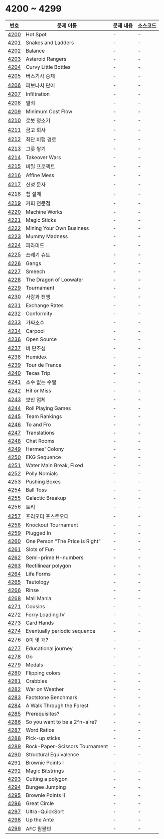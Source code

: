 # 4200 ~ 4299

번호 | 문제 이름 | 문제 내용 | 소스코드
--- | --- | --- | ---
[4200](https://www.acmicpc.net/problem/4200) | Hot Spot | - | -
[4201](https://www.acmicpc.net/problem/4201) | Snakes and Ladders | - | -
[4202](https://www.acmicpc.net/problem/4202) | Balance | - | -
[4203](https://www.acmicpc.net/problem/4203) | Asteroid Rangers | - | -
[4204](https://www.acmicpc.net/problem/4204) | Curvy Little Bottles | - | -
[4205](https://www.acmicpc.net/problem/4205) | 버스기사 승재 | - | -
[4206](https://www.acmicpc.net/problem/4206) | 피보나치 단어 | - | -
[4207](https://www.acmicpc.net/problem/4207) | Infiltration | - | -
[4208](https://www.acmicpc.net/problem/4208) | 열쇠 | - | -
[4209](https://www.acmicpc.net/problem/4209) | Minimum Cost Flow | - | -
[4210](https://www.acmicpc.net/problem/4210) | 로봇 청소기 | - | -
[4211](https://www.acmicpc.net/problem/4211) | 금고 회사 | - | -
[4212](https://www.acmicpc.net/problem/4212) | 최단 비행 경로 | - | -
[4213](https://www.acmicpc.net/problem/4213) | 그릇 쌓기 | - | -
[4214](https://www.acmicpc.net/problem/4214) | Takeover Wars | - | -
[4215](https://www.acmicpc.net/problem/4215) | 비밀 프로젝트 | - | -
[4216](https://www.acmicpc.net/problem/4216) | Afﬁne Mess | - | -
[4217](https://www.acmicpc.net/problem/4217) | 신성 문자 | - | -
[4218](https://www.acmicpc.net/problem/4218) | 칩 설계 | - | -
[4219](https://www.acmicpc.net/problem/4219) | 커피 전문점 | - | -
[4220](https://www.acmicpc.net/problem/4220) | Machine Works | - | -
[4221](https://www.acmicpc.net/problem/4221) | Magic Sticks | - | -
[4222](https://www.acmicpc.net/problem/4222) | Mining Your Own Business | - | -
[4223](https://www.acmicpc.net/problem/4223) | Mummy Madness | - | -
[4224](https://www.acmicpc.net/problem/4224) | 피라미드 | - | -
[4225](https://www.acmicpc.net/problem/4225) | 쓰레기 슈트 | - | -
[4226](https://www.acmicpc.net/problem/4226) | Gangs | - | -
[4227](https://www.acmicpc.net/problem/4227) | Smeech | - | -
[4228](https://www.acmicpc.net/problem/4228) | The Dragon of Loowater | - | -
[4229](https://www.acmicpc.net/problem/4229) | Tournament | - | -
[4230](https://www.acmicpc.net/problem/4230) | 사랑과 전쟁 | - | -
[4231](https://www.acmicpc.net/problem/4231) | Exchange Rates | - | -
[4232](https://www.acmicpc.net/problem/4232) | Conformity | - | -
[4233](https://www.acmicpc.net/problem/4233) | 가짜소수 | - | -
[4234](https://www.acmicpc.net/problem/4234) | Carpool | - | -
[4236](https://www.acmicpc.net/problem/4236) | Open Source | - | -
[4237](https://www.acmicpc.net/problem/4237) | 비 단조성 | - | -
[4238](https://www.acmicpc.net/problem/4238) | Humidex | - | -
[4239](https://www.acmicpc.net/problem/4239) | Tour de France | - | -
[4240](https://www.acmicpc.net/problem/4240) | Texas Trip | - | -
[4241](https://www.acmicpc.net/problem/4241) | 소수 없는 수열 | - | -
[4242](https://www.acmicpc.net/problem/4242) | Hit or Miss | - | -
[4243](https://www.acmicpc.net/problem/4243) | 보안 업체 | - | -
[4244](https://www.acmicpc.net/problem/4244) | Roll Playing Games | - | -
[4245](https://www.acmicpc.net/problem/4245) | Team Rankings | - | -
[4246](https://www.acmicpc.net/problem/4246) | To and Fro | - | -
[4247](https://www.acmicpc.net/problem/4247) | Translations | - | -
[4248](https://www.acmicpc.net/problem/4248) | Chat Rooms | - | -
[4249](https://www.acmicpc.net/problem/4249) | Hermes' Colony | - | -
[4250](https://www.acmicpc.net/problem/4250) | EKG Sequence | - | -
[4251](https://www.acmicpc.net/problem/4251) | Water Main Break, Fixed | - | -
[4252](https://www.acmicpc.net/problem/4252) | Polly Nomials | - | -
[4253](https://www.acmicpc.net/problem/4253) | Pushing Boxes | - | -
[4254](https://www.acmicpc.net/problem/4254) | Ball Toss | - | -
[4255](https://www.acmicpc.net/problem/4255) | Galactic Breakup | - | -
[4256](https://www.acmicpc.net/problem/4256) | 트리 | - | -
[4257](https://www.acmicpc.net/problem/4257) | 프리오더 포스트오더 | - | -
[4258](https://www.acmicpc.net/problem/4258) | Knockout Tournament | - | -
[4259](https://www.acmicpc.net/problem/4259) | Plugged In | - | -
[4260](https://www.acmicpc.net/problem/4260) | One Person “The Price is Right” | - | -
[4261](https://www.acmicpc.net/problem/4261) | Slots of Fun | - | -
[4262](https://www.acmicpc.net/problem/4262) | Semi-prime H-numbers | - | -
[4263](https://www.acmicpc.net/problem/4263) | Rectilinear polygon | - | -
[4264](https://www.acmicpc.net/problem/4264) | Life Forms | - | -
[4265](https://www.acmicpc.net/problem/4265) | Tautology | - | -
[4266](https://www.acmicpc.net/problem/4266) | Rinse | - | -
[4268](https://www.acmicpc.net/problem/4268) | Mall Mania | - | -
[4271](https://www.acmicpc.net/problem/4271) | Cousins | - | -
[4272](https://www.acmicpc.net/problem/4272) | Ferry Loading IV | - | -
[4273](https://www.acmicpc.net/problem/4273) | Card Hands | - | -
[4274](https://www.acmicpc.net/problem/4274) | Eventually periodic sequence | - | -
[4276](https://www.acmicpc.net/problem/4276) | 0이 몇 개? | - | -
[4277](https://www.acmicpc.net/problem/4277) | Educational journey | - | -
[4278](https://www.acmicpc.net/problem/4278) | Go | - | -
[4279](https://www.acmicpc.net/problem/4279) | Medals | - | -
[4280](https://www.acmicpc.net/problem/4280) | Flipping colors | - | -
[4281](https://www.acmicpc.net/problem/4281) | Crabbles | - | -
[4282](https://www.acmicpc.net/problem/4282) | War on Weather | - | -
[4283](https://www.acmicpc.net/problem/4283) | Factstone Benchmark | - | -
[4284](https://www.acmicpc.net/problem/4284) | A Walk Through the Forest | - | -
[4285](https://www.acmicpc.net/problem/4285) | Prerequisites? | - | -
[4286](https://www.acmicpc.net/problem/4286) | So you want to be a 2^n-aire? | - | -
[4287](https://www.acmicpc.net/problem/4287) | Word Ratios | - | -
[4288](https://www.acmicpc.net/problem/4288) | Pick-up sticks | - | -
[4289](https://www.acmicpc.net/problem/4289) | Rock-Paper-Scissors Tournament | - | -
[4290](https://www.acmicpc.net/problem/4290) | Structural Equivalence | - | -
[4291](https://www.acmicpc.net/problem/4291) | Brownie Points I | - | -
[4292](https://www.acmicpc.net/problem/4292) | Magic Bitstrings | - | -
[4293](https://www.acmicpc.net/problem/4293) | Cutting a polygon | - | -
[4294](https://www.acmicpc.net/problem/4294) | Bungee Jumping | - | -
[4295](https://www.acmicpc.net/problem/4295) | Brownie Points II | - | -
[4296](https://www.acmicpc.net/problem/4296) | Great Circle | - | -
[4297](https://www.acmicpc.net/problem/4297) | Ultra-QuickSort | - | -
[4298](https://www.acmicpc.net/problem/4298) | Up the Ante | - | -
[4299](https://www.acmicpc.net/problem/4299) | AFC 윔블던 | - | -
